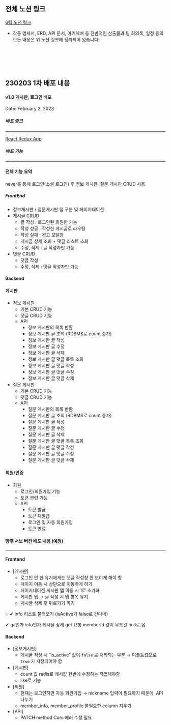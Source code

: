 ## 전체 노션 링크

[6팀 노션 링크](https://harmonious-bowler-76a.notion.site/BeauDuck-206a20a2865c4ee2bd632fd0069bd4b5)

- 각종 명세서, ERD, API 문서, 아키텍쳐 등 전반적인 산출물과 팀 회의록, 일정 등의 모든 내용은 위 노션 링크에 정리되어 있습니다!

<br>
<br>
<br>
<br>


## 230203 1차 배포 내용

#### v1.0 게시판, 로그인 배포

Date: February 2, 2023

##### 배포 링크

---

[React Redux App](http://i8b306.p.ssafy.io:3000/)

##### 배포 기능

---

#### 전체 기능 요약

naver를 통해 로그인(소셜 로그인) 후 정보 게시판, 질문 게시판 CRUD 사용

##### FrontEnd

- 정보게시판 / 질문게시판 탭 구분 및 페이지네이션
- 게시글 CRUD
    - 글 작성 : 로그인된 회원만 가능
    - 작성 성공 : 작성한 게시글로 라우팅
    - 작성 실패 : 경고 모달창
    - 게시글 상세 조회 + 댓글 리스트 조회
    - 수정, 삭제 : 글 작성자만 가능
- 댓글 CRUD
    - 댓글 작성
    - 수정, 삭제 : 댓글 작성자만 가능

#### Backend

#### 게시판

- 정보 게시판
    - 기본 CRUD 기능
    - 댓글 CRUD 기능
    - API
        - 정보 게시판의 목록 반환
        - 정보 게시판 글 조회 (RDBMS로 count 증가)
        - 정보 게시판 글 작성
        - 정보 게시판 글 수정
        - 정보 게시판 글 삭제
        - 정보 게시판 글 댓글 목록 조회
        - 정보 게시판 글 댓글 작성
        - 정보 게시판 글 댓글 수정
        - 정보 게시판 글 댓글 삭제
- 질문 게시판
    - 기본 CRUD 기능
    - 댓글 CRUD 기능
    - API
        - 질문 게시판의 목록 반환
        - 질문 게시판 글 조회 (RDBMS로 count 증가)
        - 질문 게시판 글 작성
        - 질문 게시판 글 수정
        - 질문 게시판 글 삭제
        - 질문 게시판 글 댓글 목록 조회
        - 질문 게시판 글 댓글 작성
        - 질문 게시판 글 댓글 수정
        - 질문 게시판 글 댓글 삭제

#### 회원/인증

- 회원
    - 로그인/회원가입 기능
    - 토큰 관련 기능
    - API
        - 토큰 발급
        - 토큰 재발급
        - 로그인 및 자동 회원가입
        - 토큰 만료

#### 향후 서브 버전 배포 내용 (예정)

---

#### Frontend

- [게시판]
    - 로그인 안 한 유저에게는 댓글 작성창 안 보이게 해야 함
    - 페이지 이동 시 상단으로 이동하게 하기
    - 페이지네이션 게시판 탭 이동 시 1로 초기화
    - 게시판 탭 → 글 작성 시 탭 항목 유지
    - 게시글 삭제 후 뒤로가기 막기

<aside>
💡 ✔ info 리스트 불러오기 (isActive가 false로 간다네)

   ✔ qa인가 info인가 게시물 상세 get 요청 memberId 값이 무조건 null로 옴

</aside>

#### Backend

- [정보게시판]
    - 게시글 작성 시 “is_active” 값이 `false` 로 처리되는 부분 → 디폴트값으로 `true` 가 저장되어야 함
- [게시판]
    - count 값 redis로 캐시값 한번에 수정하는 작업해야함
    - like로 기능
- [회원]
    - 현재는 로그인하면 자동 회원가입 → nickname 입력이 필요하기 때문에, API 나누기
    - member_info, member_profile 불필요한 column 지우기
- [API]
    - PATCH method Cors 에러 수정 필요
